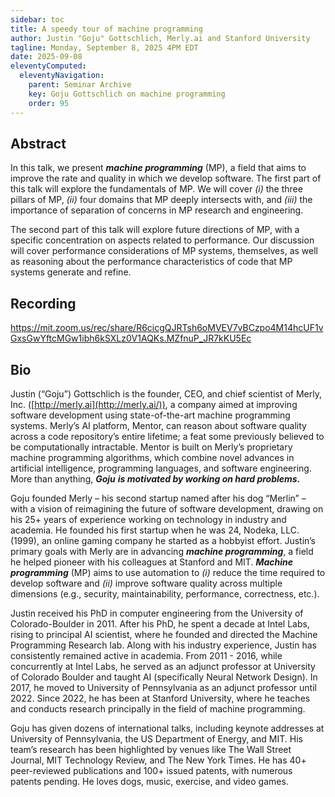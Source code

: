 ```yaml
---
sidebar: toc
title: A speedy tour of machine programming
author: Justin "Goju" Gottschlich, Merly.ai and Stanford University
tagline: Monday, September 8, 2025 4PM EDT
date: 2025-09-08
eleventyComputed:
  eleventyNavigation:
    parent: Seminar Archive
    key: Goju Gottschlich on machine programming
    order: 95
---
```


## Abstract
   
In this talk, we present ***machine programming*** (MP), a field that aims to improve the rate and quality in which we develop software. The first part of this talk will explore the fundamentals of MP. We will cover *(i)* the three pillars of MP, *(ii)* four domains that MP deeply intersects with, and *(iii)* the importance of separation of concerns in MP research and engineering.  
   
The second part of this talk will explore future directions of MP, with a specific concentration on aspects related to performance. Our discussion will cover performance considerations of MP systems, themselves, as well as reasoning about the performance characteristics of code that MP systems generate and refine.

## Recording

https://mit.zoom.us/rec/share/R6cicgQJRTsh6oMVEV7vBCzpo4M14hcUF1vGxsGwYftcMGw1ibh6kSXLz0V1AQKs.MZfnuP_JR7kKU5Ec

## Bio

Justin (“Goju”) Gottschlich is the founder, CEO, and chief scientist of Merly, Inc. ([http://merly.ai](http://merly.ai/)), a company aimed at improving software development using state-of-the-art machine programming systems. Merly’s AI platform, Mentor, can reason about software quality across a code repository’s entire lifetime; a feat some previously believed to be computationally intractable. Mentor is built on Merly’s proprietary machine programming algorithms, which combine novel advances in artificial intelligence, programming languages, and software engineering. More than anything, ***Goju*** ***is motivated by working on hard problems.***  
   
Goju founded Merly – his second startup named after his dog “Merlin” – with a vision of reimagining the future of software development, drawing on his 25+ years of experience working on technology in industry and academia. He founded his first startup when he was 24, Nodeka, LLC. (1999), an online gaming company he started as a hobbyist effort. Justin’s primary goals with Merly are in advancing ***machine programming***, a field he helped pioneer with his colleagues at Stanford and MIT. ***Machine programming*** (MP) aims to use automation to *(i)* reduce the time required to develop software and *(ii)* improve software quality across multiple dimensions (e.g., security, maintainability, performance, correctness, etc.).
   
Justin received his PhD in computer engineering from the University of Colorado-Boulder in 2011\. After his PhD, he spent a decade at Intel Labs, rising to principal AI scientist, where he founded and directed the Machine Programming Research lab. Along with his industry experience, Justin has consistently remained active in academia. From 2011 \- 2016, while concurrently at Intel Labs, he served as an adjunct professor at University of Colorado Boulder and taught AI (specifically Neural Network Design). In 2017, he moved to University of Pennsylvania as an adjunct professor until 2022\. Since 2022, he has been at Stanford University, where he teaches and conducts research principally in the field of machine programming.
   
Goju has given dozens of international talks, including keynote addresses at University of Pennsylvania, the US Department of Energy, and MIT. His team’s research has been highlighted by venues like The Wall Street Journal, MIT Technology Review, and The New York Times. He has 40+ peer-reviewed publications and 100+ issued patents, with numerous patents pending. He loves dogs, music, exercise, and video games.